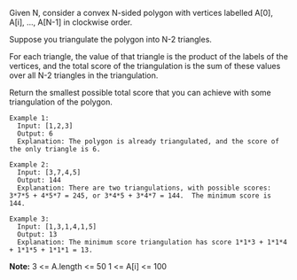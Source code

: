 Given N, consider a convex N-sided polygon with vertices labelled A[0], A[i], ..., A[N-1] in clockwise order.

Suppose you triangulate the polygon into N-2 triangles.  

For each triangle, the value of that triangle is the product of the labels of the vertices, and the total score of the triangulation is the sum of these values over all N-2 triangles in the triangulation.

Return the smallest possible total score that you can achieve with some triangulation of the polygon.

 
```
Example 1:
  Input: [1,2,3]
  Output: 6
  Explanation: The polygon is already triangulated, and the score of the only triangle is 6.

Example 2:
  Input: [3,7,4,5]
  Output: 144
  Explanation: There are two triangulations, with possible scores: 3*7*5 + 4*5*7 = 245, or 3*4*5 + 3*4*7 = 144.  The minimum score is 144.

Example 3:
  Input: [1,3,1,4,1,5]
  Output: 13
  Explanation: The minimum score triangulation has score 1*1*3 + 1*1*4 + 1*1*5 + 1*1*1 = 13.
```

**Note:**
  3 <= A.length <= 50
  1 <= A[i] <= 100